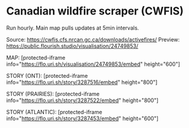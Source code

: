 # Canadian wildfire scraper (CWFIS)
Run hourly. Main map pulls updates at 5min intervals.

Source: https://cwfis.cfs.nrcan.gc.ca/downloads/activefires/
Preview: https://public.flourish.studio/visualisation/24749853/


MAP: [protected-iframe info="https://flo.uri.sh/visualisation/24749853/embed" height="600"]

STORY (ONT): [protected-iframe info="https://flo.uri.sh/story/3287516/embed" height="800"]

STORY (PRAIRIES): [protected-iframe info="https://flo.uri.sh/story/3287522/embed" height="800"]

STORY (ATLANTIC): [protected-iframe info="https://flo.uri.sh/story/3287453/embed" height="600"]